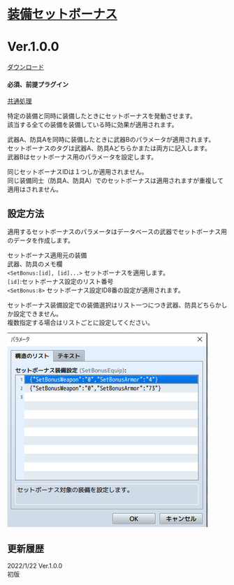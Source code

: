 # [装備セットボーナス](https://raw.githubusercontent.com/nuun888/MZ/master/NUUN_SetBonusEquip.js)
# Ver.1.0.0
[ダウンロード](https://raw.githubusercontent.com/nuun888/MZ/master/NUUN_SetBonusEquip.js)
#### 必須、前提プラグイン
[共通処理](https://github.com/nuun888/MZ/blob/master/README/Base.md)  

特定の装備と同時に装備したときにセットボーナスを発動させます。  
該当する全ての装備を装備している時に効果が適用されます。  

武器A、防具Aを同時に装備したときに武器Bのパラメータが適用されます。  
セットボーナスのタグは武器A、防具Aどちらかまたは両方に記入します。  
武器Bはセットボーナス用のパラメータを設定します。  

同じセットボーナスIDは１つしか適用されません。  
同じ装備同士（防具A、防具A）でのセットボーナスは適用されますが重複して適用はされません。  

## 設定方法
適用するセットボーナスのパラメータはデータベースの武器でセットボーナス用のデータを作成します。  

セットボーナス適用元の装備  
武器、防具のメモ欄  
`<SetBonus:[id], [id]...>` セットボーナスを適用します。  
`[id]`:セットボーナス設定のリスト番号  
`<SetBonus:8>` セットボーナス設定ID8番の設定が適用されます。  

セットボーナス装備設定での装備選択はリスト一つにつき武器、防具どちらかしか設定できません。  
複数指定する場合はリストごとに設定してください。  

![画像](img/SetBonusEquip1.png)  

## 更新履歴
2022/1/22 Ver.1.0.0  
初版  
